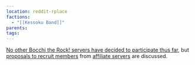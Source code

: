 ```yaml
---
location: reddit-rplace
factions:
  - "[[Kessoku Band]]"
parents: 
tags: 
---
```

[No other Bocchi the Rock! servers have decided to participate thus far](https://discord.com/channels/1093664259273130084/1131230952119615600/1131451425231228948), but [proposals to recruit members](https://discord.com/channels/1093664259273130084/1131230952119615600/1131451576045809724) from [affiliate servers](https://discord.com/channels/1093664259273130084/1096190772442832977) are discussed.
